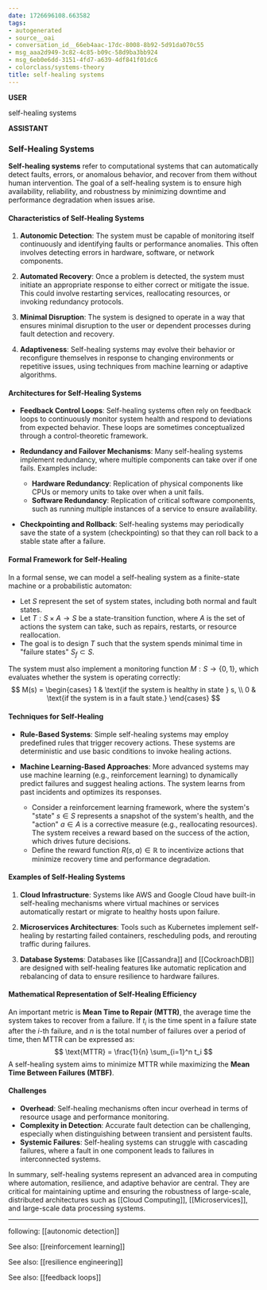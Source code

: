 ```yaml
---
date: 1726696108.663582
tags:
- autogenerated
- source__oai
- conversation_id__66eb4aac-17dc-8008-8b92-5d91da070c55
- msg_aaa2d949-3c82-4c85-b09c-58d9ba3bb924
- msg_6eb0e6dd-3151-4fd7-a639-4df841f01dc6
- colorclass/systems-theory
title: self-healing systems
---
```


**USER**

self-healing systems


**ASSISTANT**

### Self-Healing Systems

**Self-healing systems** refer to computational systems that can automatically detect faults, errors, or anomalous behavior, and recover from them without human intervention. The goal of a self-healing system is to ensure high availability, reliability, and robustness by minimizing downtime and performance degradation when issues arise.

#### Characteristics of Self-Healing Systems
1. **Autonomic Detection**: The system must be capable of monitoring itself continuously and identifying faults or performance anomalies. This often involves detecting errors in hardware, software, or network components.
   
2. **Automated Recovery**: Once a problem is detected, the system must initiate an appropriate response to either correct or mitigate the issue. This could involve restarting services, reallocating resources, or invoking redundancy protocols.

3. **Minimal Disruption**: The system is designed to operate in a way that ensures minimal disruption to the user or dependent processes during fault detection and recovery.

4. **Adaptiveness**: Self-healing systems may evolve their behavior or reconfigure themselves in response to changing environments or repetitive issues, using techniques from machine learning or adaptive algorithms.

#### Architectures for Self-Healing Systems
- **Feedback Control Loops**: Self-healing systems often rely on feedback loops to continuously monitor system health and respond to deviations from expected behavior. These loops are sometimes conceptualized through a control-theoretic framework.
  
- **Redundancy and Failover Mechanisms**: Many self-healing systems implement redundancy, where multiple components can take over if one fails. Examples include:
  - **Hardware Redundancy**: Replication of physical components like CPUs or memory units to take over when a unit fails.
  - **Software Redundancy**: Replication of critical software components, such as running multiple instances of a service to ensure availability.
  
- **Checkpointing and Rollback**: Self-healing systems may periodically save the state of a system (checkpointing) so that they can roll back to a stable state after a failure.

#### Formal Framework for Self-Healing
In a formal sense, we can model a self-healing system as a finite-state machine or a probabilistic automaton:
- Let $S$ represent the set of system states, including both normal and fault states.
- Let $T: S \times A \to S$ be a state-transition function, where $A$ is the set of actions the system can take, such as repairs, restarts, or resource reallocation.
- The goal is to design $T$ such that the system spends minimal time in "failure states" $S_f \subset S$.

The system must also implement a monitoring function $M: S \to \{0, 1\}$, which evaluates whether the system is operating correctly:
$$ M(s) = \begin{cases} 
1 & \text{if the system is healthy in state } s, \\
0 & \text{if the system is in a fault state.}
\end{cases} $$

#### Techniques for Self-Healing
- **Rule-Based Systems**: Simple self-healing systems may employ predefined rules that trigger recovery actions. These systems are deterministic and use basic conditions to invoke healing actions.
  
- **Machine Learning-Based Approaches**: More advanced systems may use machine learning (e.g., reinforcement learning) to dynamically predict failures and suggest healing actions. The system learns from past incidents and optimizes its responses.
  - Consider a reinforcement learning framework, where the system's "state" $s \in S$ represents a snapshot of the system's health, and the "action" $a \in A$ is a corrective measure (e.g., reallocating resources). The system receives a reward based on the success of the action, which drives future decisions.
  - Define the reward function $R(s, a) \in \mathbb{R}$ to incentivize actions that minimize recovery time and performance degradation.

#### Examples of Self-Healing Systems
1. **Cloud Infrastructure**: Systems like AWS and Google Cloud have built-in self-healing mechanisms where virtual machines or services automatically restart or migrate to healthy hosts upon failure.
   
2. **Microservices Architectures**: Tools such as Kubernetes implement self-healing by restarting failed containers, rescheduling pods, and rerouting traffic during failures.
   
3. **Database Systems**: Databases like [[Cassandra]] and [[CockroachDB]] are designed with self-healing features like automatic replication and rebalancing of data to ensure resilience to hardware failures.

#### Mathematical Representation of Self-Healing Efficiency
An important metric is **Mean Time to Repair (MTTR)**, the average time the system takes to recover from a failure. If $t_i$ is the time spent in a failure state after the $i$-th failure, and $n$ is the total number of failures over a period of time, then MTTR can be expressed as:
$$ \text{MTTR} = \frac{1}{n} \sum_{i=1}^n t_i $$
A self-healing system aims to minimize MTTR while maximizing the **Mean Time Between Failures (MTBF)**.

#### Challenges
- **Overhead**: Self-healing mechanisms often incur overhead in terms of resource usage and performance monitoring.
- **Complexity in Detection**: Accurate fault detection can be challenging, especially when distinguishing between transient and persistent faults.
- **Systemic Failures**: Self-healing systems can struggle with cascading failures, where a fault in one component leads to failures in interconnected systems.

In summary, self-healing systems represent an advanced area in computing where automation, resilience, and adaptive behavior are central. They are critical for maintaining uptime and ensuring the robustness of large-scale, distributed architectures such as [[Cloud Computing]], [[Microservices]], and large-scale data processing systems.


---


following: [[autonomic detection]]

See also: [[reinforcement learning]]


See also: [[resilience engineering]]


See also: [[feedback loops]]